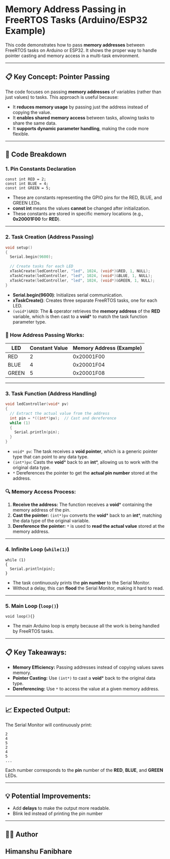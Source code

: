 # Memory Address Passing in FreeRTOS Tasks (Arduino/ESP32 Example)

This code demonstrates how to pass **memory addresses** between FreeRTOS tasks on Arduino or ESP32. It shows the proper way to handle pointer casting and memory access in a multi-task environment.

---

## 📋 Key Concept: Pointer Passing

The code focuses on passing **memory addresses** of variables (rather than just values) to tasks. This approach is useful because:

* It **reduces memory usage** by passing just the address instead of copying the value.
* It **enables shared memory access** between tasks, allowing tasks to share the same data.
* It **supports dynamic parameter handling**, making the code more flexible.

---

## 📂 Code Breakdown

### 1. Pin Constants Declaration

```
const int RED = 2;
const int BLUE = 4;
const int GREEN = 5;
```

* These are constants representing the GPIO pins for the RED, BLUE, and GREEN LEDs.
* **const int** means the values **cannot** be changed after initialization.
* These constants are stored in specific memory locations (e.g., **0x20001F00** for **RED**).

---

### 2. Task Creation (Address Passing)

```cpp
void setup()
{
  Serial.begin(9600);
  
  // Create tasks for each LED
  xTaskCreate(ledController, "led", 1024, (void*)&RED, 1, NULL);
  xTaskCreate(ledController, "led", 1024, (void*)&BLUE, 1, NULL);
  xTaskCreate(ledController, "led", 1024, (void*)&GREEN, 1, NULL);
}
```

* **Serial.begin(9600)**: Initializes serial communication.
* **xTaskCreate()**: Creates three separate FreeRTOS tasks, one for each LED.
* `(void*)&RED`: The **&** operator retrieves the **memory address** of the **RED** variable, which is then cast to a **void**\* to match the task function parameter type.

### 🔄 How Address Passing Works:

| LED   | Constant Value | Memory Address (Example) |
| ----- | -------------- | ------------------------ |
| RED   | 2              | 0x20001F00               |
| BLUE  | 4              | 0x20001F04               |
| GREEN | 5              | 0x20001F08               |

---

### 3. Task Function (Address Handling)

```cpp
void ledController(void* pv)
{
  // Extract the actual value from the address
  int pin = *((int*)pv);  // Cast and dereference
  while (1)
  {
    Serial.println(pin);
  }
}
```

* `void* pv`: The task receives a **void pointer**, which is a generic pointer type that can point to any data type.
* `(int*)pv`: Casts the **void**\* back to an **int**\*, allowing us to work with the original data type.
* `*`  Dereferences the pointer to get the **actual pin number** stored at the address.

### 🔍 Memory Access Process:

1. **Receive the address:** The function receives a **void**\* containing the memory address of the pin.
2. **Cast the pointer:** `(int*)pv` converts the **void**\* back to an **int**\*, matching the data type of the original variable.
3. **Dereference the pointer:** `*` is used to **read the actual value** stored at the memory address.

---

### 4. Infinite Loop (`while(1)`)

```
while (1)
{
  Serial.println(pin);
}
```

* The task continuously prints the **pin number** to the Serial Monitor.
* Without a delay, this can **flood** the Serial Monitor, making it hard to read.

---

### 5. Main Loop (`loop()`)

```
void loop(){}
```

* The main Arduino loop is empty because all the work is being handled by FreeRTOS tasks.

---

## 📋 Key Takeaways:

* **Memory Efficiency:** Passing addresses instead of copying values saves memory.
* **Pointer Casting:** Use `(int*)` to cast a **void**\* back to the original data type.
* **Dereferencing:** Use `*` to access the value at a given memory address.

---

## 📈 Expected Output:

The Serial Monitor will continuously print:

```
2
4
5
2
4
5
...
```

Each number corresponds to the **pin** number of the **RED**, **BLUE**, and **GREEN** LEDs.

---

## 💡 Potential Improvements:

* Add **delays** to make the output more readable.
* Blink led instead of printing the pin number
---

## 🧑‍💻 Author
**Himanshu Fanibhare**  
---
